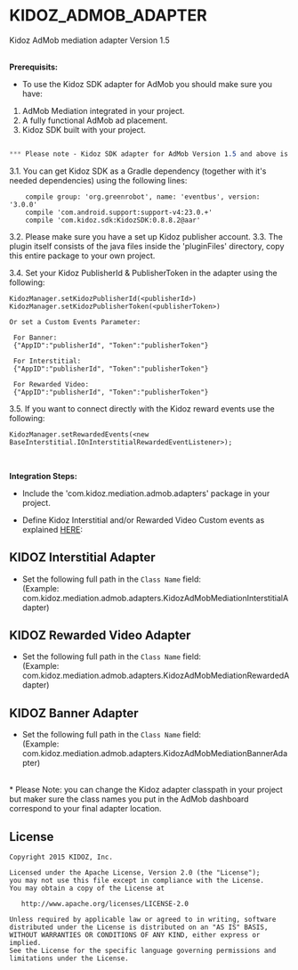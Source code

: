 
# KIDOZ_ADMOB_ADAPTER
Kidoz AdMob mediation adapter Version 1.5  
</br>

**Prerequisits:**
* To use the Kidoz SDK adapter for AdMob you should make sure you have:
1. AdMob Mediation integrated in your project.
2. A fully functional AdMob ad placement.
3. Kidoz SDK built with your project.

```css

*** Please note - Kidoz SDK adapter for AdMob Version 1.5 and above is applicable only from Kidoz SDK 0.8.8.2 release 

```

3.1. You can get Kidoz SDK as a Gradle dependency (together with it's needed dependencies) using the following lines:
```
    compile group: 'org.greenrobot', name: 'eventbus', version: '3.0.0'
    compile 'com.android.support:support-v4:23.0.+'
    compile 'com.kidoz.sdk:KidozSDK:0.8.8.2@aar'
```
3.2. Please make sure you have a set up Kidoz publisher account.
3.3. The plugin itself consists of the java files inside the 'pluginFiles' directory, copy this entire package to your own project.

3.4. Set your Kidoz PublisherId & PublisherToken in the adapter using the following:
```
KidozManager.setKidozPublisherId(<publisherId>)
KidozManager.setKidozPublisherToken(<publisherToken>)

Or set a Custom Events Parameter:

 For Banner:
 {"AppID":"publisherId", "Token":"publisherToken"}

 For Interstitial:
 {"AppID":"publisherId", "Token":"publisherToken"}

 For Rewarded Video:
 {"AppID":"publisherId", "Token":"publisherToken"}
```
3.5. If you want to connect directly with the Kidoz reward events use the following:
```
KidozManager.setRewardedEvents(<new BaseInterstitial.IOnInterstitialRewardedEventListener>);
```


</br>

**Integration Steps:**

* Include the 'com.kidoz.mediation.admob.adapters' package in your project.

* Define Kidoz Interstitial and/or Rewarded Video Custom events as explained [HERE](https://support.google.com/admob/answer/3083407):
 
## KIDOZ Interstitial Adapter
* Set the following full path in the `Class Name` field: </br>
(Example: com.kidoz.mediation.admob.adapters.KidozAdMobMediationInterstitialAdapter)

## KIDOZ Rewarded Video Adapter
* Set the following full path in the `Class Name` field: </br>
(Example: com.kidoz.mediation.admob.adapters.KidozAdMobMediationRewardedAdapter)

## KIDOZ Banner Adapter
* Set the following full path in the `Class Name` field: </br>
(Example: com.kidoz.mediation.admob.adapters.KidozAdMobMediationBannerAdapter)
</br>
* Please Note: you can change the Kidoz adapter classpath in your project but maker sure the class names you put in the AdMob dashboard correspond to your final adapter location.

 

License
--------

    Copyright 2015 KIDOZ, Inc.

    Licensed under the Apache License, Version 2.0 (the "License");
    you may not use this file except in compliance with the License.
    You may obtain a copy of the License at

       http://www.apache.org/licenses/LICENSE-2.0

    Unless required by applicable law or agreed to in writing, software
    distributed under the License is distributed on an "AS IS" BASIS,
    WITHOUT WARRANTIES OR CONDITIONS OF ANY KIND, either express or implied.
    See the License for the specific language governing permissions and
    limitations under the License.

